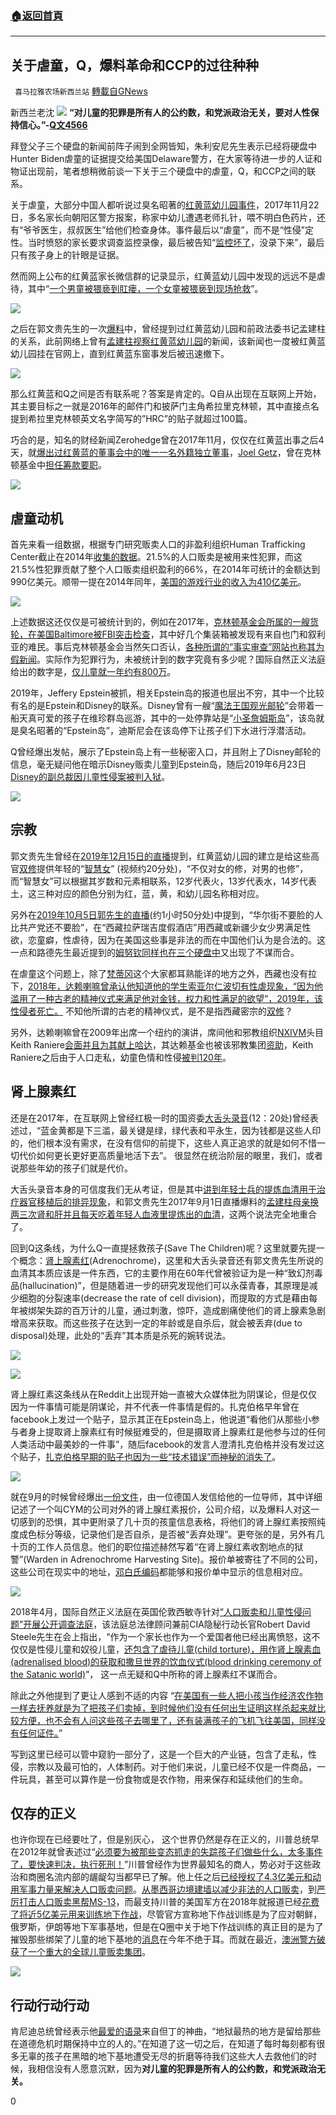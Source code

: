 ###  [:house:返回首頁](https://github.com/ourhimalayas/txt)
---

## 关于虐童，Q，爆料革命和CCP的过往种种
` 喜马拉雅农场新西兰站` [轉載自GNews](https://gnews.org/zh-hans/574884/)

新西兰老沈
![]()![](https://gnews-media-offload.s3.amazonaws.com/wp-content/uploads/2020/11/20025445/Capture-39.png)
**“****对儿童的犯罪是所有人的公约数，和党派政治无关，要对人性保持信心。****”-**[**Q****文****4566**](https://8kun.top/qresearch/res/9829519.html#9829982)

拜登父子三个硬盘的新闻前阵子闹到全网皆知，朱利安尼先生表示已经将硬盘中Hunter Biden虐童的证据提交给美国Delaware警方，在大家等待进一步的人证和物证出现前，笔者想稍微前谈一下关于三个硬盘中的虐童，Q，和CCP之间的联系。

关于虐童，大部分中国人都听说过臭名昭著的[红黄蓝幼儿园事件](https://zh.wikipedia.org/wiki/%E7%BA%A2%E9%BB%84%E8%93%9D%E6%95%99%E8%82%B2#%E5%8C%97%E4%BA%AC%E6%96%B0%E5%A4%A9%E5%9C%B0%E5%88%86%E5%9B%AD%E8%99%90%E7%AB%A5%E4%BA%8B%E4%BB%B6)，2017年11月22日，多名家长向朝阳区警方报案，称家中幼儿遭遇老师扎针，喂不明白色药片，还有“爷爷医生，叔叔医生”给他们检查身体。事件最后以“虐童”，而不是“性侵”定性。当时愤怒的家长要求调查监控录像，最后被告知“[监控坏了](https://news.sina.com.cn/s/wh/2017-11-23/doc-ifypapmz4285942.shtml)，没录下来”，最后只有孩子身上的针眼是证据。

然而网上公布的红黄蓝家长微信群的记录显示，红黄蓝幼儿园中发现的远远不是虐待，其中“[一个男童被猥亵到肛瘘，一个女童被猥亵到现场抢救](https://gnews.org/zh-hans/55163/)”。

![]()![](https://gnews-media-offload.s3.amazonaws.com/wp-content/uploads/2020/11/20025528/Capture2.png)

之后在郭文贵先生的一次[爆料](https://www.youtube.com/watch?v=bpBeU44-gg8)中，曾经提到过红黄蓝幼儿园和前政法委书记孟建柱的关系，此前网络上曾有[孟建柱视察红黄蓝幼儿园](https://gnews.org/zh-hans/55163/)的新闻，该新闻也一度被红黄蓝幼儿园挂在官网上，直到红黄蓝东窗事发后被迅速撤下。

![]()![](https://gnews-media-offload.s3.amazonaws.com/wp-content/uploads/2020/11/20025659/Capture-40.png)

那么红黄蓝和Q之间是否有联系呢？答案是肯定的。Q自从出现在互联网上开始，其主要目标之一就是2016年的邮件门和披萨门主角希拉里克林顿，其中直接点名提到希拉里克林顿英文名字简写的”HRC”的贴子就超过100篇。

巧合的是，知名的财经新闻Zerohedge曾在2017年11月，仅仅在红黄蓝出事之后4天，就[爆出过红黄蓝的董事会中的唯一一名外籍独立董事](https://www.zerohedge.com/news/2017-11-26/ex-clinton-foundation-official-tied-chinese-kindergarten-embroiled-bizarre-sexual-ab)，[Joel Getz](https://som.yale.edu/joel-getz)，曾在克林顿基金中[担任筹款要职](https://www.nytimes.com/interactive/projects/clinton-donors/page/4752)。

![]()![](https://gnews-media-offload.s3.amazonaws.com/wp-content/uploads/2020/11/20025720/Capture2-1.png)

## **虐童动机**

首先来看一组数据，根据专门研究贩卖人口的非盈利组织Human Trafficking Center截止在2014年[收集的数据](https://humantraffickingcenter.org/problem/)。21.5%的人口贩卖是被用来性犯罪，而这21.5%性犯罪贡献了整个人口贩卖组织盈利的66%，在2014年可统计的金额达到990亿美元。顺带一提在2014年同年，[美国的游戏行业的收入为410亿美元](https://www.statista.com/statistics/293659/revenue-of-video-games-in-the-us/)。

![]()![](https://gnews-media-offload.s3.amazonaws.com/wp-content/uploads/2020/11/20025852/Capture-41.png)

上述数据这还仅仅是可被统计到的，例如在2017年，[克林顿基金会所属的一艘货轮，在美国Baltimore被FBI突击检查](https://cdn.factcheck.org/UploadedFiles/thelastlineofdefense_org_breaking-clinton-foundation-cargo-ship-raided.pdf)，其中好几个集装箱被发现有来自也门和叙利亚的难民。事后克林顿基金会当然矢口否认，[各种所谓的“事实审查”网站也称其为假新闻](https://www.politifact.com/factchecks/2017/may/12/blog-posting/fake-news-clinton-foundation-has-no-ships-didnt-sm/)。实际作为犯罪行为，未被统计到的数字究竟有多少呢？国际自然正义法庭给出的数字是，[仅儿童就一年约有800万](https://www.itnj.org/commission/)。

2019年，Jeffery Epstein被抓，相关Epstein岛的报道也层出不穷，其中一个比较有名的是Epstein和Disney的联系。Disney曾有一艘“[魔法王国观光邮轮](https://disneycruise.disney.go.com/ports/st-thomas-st-john-us-virgin-islands/)”会带着一船天真可爱的孩子在维珍群岛巡游，其中的一处停靠站是“[小圣詹姆斯岛](https://zh.wikipedia.org/wiki/%E5%B0%8F%E8%81%96%E8%A9%B9%E5%A7%86%E6%96%AF%E5%B3%B6)”，该岛就是臭名昭著的“Epstein岛”，迪斯尼会在该岛停下让孩子们下水进行浮潜活动。

Q曾经爆出发帖，展示了Epstein岛上有一些秘密入口，并且附上了Disney邮轮的信息，毫无疑问他在暗示Disney贩卖儿童到Epstein岛，随后2019年6月23日[Disney的副总裁因儿童性侵案被判入狱](https://www.cbr.com/disney-vice-president-michael-laney-prison-sex-abuse/)。

![]()![](https://gnews-media-offload.s3.amazonaws.com/wp-content/uploads/2020/11/20025927/Capture2-2.png)

## **宗教**

郭文贵先生曾经在[2019年12月15日的直播](https://livestream.com/accounts/27235681/events/8197481/videos/199932255)提到，红黄蓝幼儿园的建立是给这些高官[双修](https://zh.wikipedia.org/wiki/%E9%9B%99%E8%BA%AB%E6%B3%95)提供年轻的“[智慧女](http://www.lamatruth.com/articles/?type=detail&amp;id=1641)” (视频约20分处)，“不仅对女的修，对男的也修”，而“智慧女”可以根据其岁数和元素相联系，12岁代表火，13岁代表水，14岁代表土，这三种对应的颜色分别为红，蓝，黄，和幼儿园名称相对应。

另外在[2019年10月5日郭先生的直播](https://livestream.com/accounts/27235681/events/8197481/videos/197457282)(约1小时50分处)中提到，“华尔街不要脸的人比共产党还不要脸”，在“西藏拉萨瑞吉度假酒店”用西藏或新疆少女少男满足性欲，恋童癖，性虐待，因为在美国这些事是非法的而在中国他们认为是合法的。这一点和路德先生最近提到的[姆努钦同样也在三个硬盘中](https://gnews.org/zh-hant/435042/)又出现了不谋而合。

在虐童这个问题上，除了[梵蒂冈](https://www.bbc.com/news/world-europe-54538295)这个大家都耳熟能详的地方之外，西藏也没有拉下，[2018年，达赖喇嘛曾承认他知道他的学生索亚尔仁波切有性虐现象，“因为他滥用了一种古老的精神仪式来满足他对金钱，权力和性满足的欲望”，2019年，该性侵者死亡。](https://www.bbc.com/news/world-asia-49505098) 不知他所谓的古老的精神仪式，是不是指西藏密宗的[双修](https://zh.wikipedia.org/wiki/%E9%9B%99%E8%BA%AB%E6%B3%95)？

另外，达赖喇嘛曾在2009年出席一个纽约的演讲，席间他和邪教组织[NXIVM](https://zh.wikipedia.org/wiki/NXIVM)头目Keith Raniere[会面并且为其献上哈达](https://www.dailymail.co.uk/news/article-5230067/Dalai-Lamas-1-MILLION-women-branding-sex-cult.html)，其达赖基金也被该邪教集团[资助](https://www.dailymail.co.uk/news/article-5230067/Dalai-Lamas-1-MILLION-women-branding-sex-cult.html)，Keith Raniere之后由于人口走私，幼童色情和性侵[被判120年](https://www.nytimes.com/2020/10/27/nyregion/nxivm-cult-keith-raniere-sentenced.html)。

## **肾上腺素红**

还是在2017年，在互联网上曾经红极一时的国资委[大舌头录音](https://youtu.be/xOpz8UxKDaM?t=744)(12：20处)曾经表述过，“蓝金黄都是下三滥，最关键是绿，绿代表和平永生，因为钱都是这些人印的，他们根本没有需求，在没有信仰的前提下，这些人真正追求的就是如何不惜一切代价如何更长更好更高质量地活下去”。 很显然在统治阶层的眼里，我们，或者说那些年幼的孩子们就是代价。

大舌头录音本身的可信度我们无从考证，但是其中[讲到年轻士兵的提炼血清用于治疗器官移植后的排异现象](https://youtu.be/xOpz8UxKDaM?t=1013)，和郭文贵先生2017年9月1日直播爆料的[孟建柱母亲换两三次肾和肝并且每天吃着年轻人血液里提炼出的血清](https://youtu.be/jC7GzNPAW2A?t=3894)，这两个说法完全地重合了。

回到Q这条线，为什么Q一直提拯救孩子(Save The Children)呢？这里就要先提一个概念：[肾上腺素红](https://youtu.be/n-eDXAm0x1s?t=7313)(Adrenochrome)，这里和大舌头录音还有郭文贵先生所说的血清其本质应该是一件东西，它的主要作用在60年代曾被验证为是一种“致幻剂毒品(hallucination)”，但是随着进一步的研究发现他们可以永葆青春，其原理是减少细胞的分裂速率(decrease the rate of cell division)，而提取的方式是藉由每年被绑架失踪的百万计的儿童，通过刺激，惊吓，造成剧痛使他们的肾上腺素急剧增高来获取。而这些孩子在达到一定的年龄或是自杀后，就会被丢弃(due to disposal)处理，此处的“丢弃”其本质是杀死的婉转说法。

![]()![](https://gnews-media-offload.s3.amazonaws.com/wp-content/uploads/2020/11/20031052/Capture-42.png)

![]()![](https://gnews-media-offload.s3.amazonaws.com/wp-content/uploads/2020/11/20031055/Capture2-3.png)

肾上腺红素这条线从在Reddit上出现开始一直被大众媒体批为阴谋论，但是仅仅因为一件事情可能是阴谋论，并不代表一件事情是假的。扎克伯格早年曾在facebook上发过一个贴子，显示其正在Epstein岛上，他说道“看他们从那些小参与者身上提取肾上腺素红有时候挺难受的，但是摄取肾上腺素红是他参与过的任何人类活动中最美妙的一件事”，随后facebook的发言人澄清扎克伯格并没有发过这个贴子，[扎克伯格早期的贴子也因为一些“技术错误”而神秘的消失了](https://www.cnet.com/news/some-of-mark-zuckerbergs-old-facebook-posts-have-disappeared/)。

![]()![](https://gnews-media-offload.s3.amazonaws.com/wp-content/uploads/2020/11/20031232/Capture-43.png)

就在9月的时候曾经爆出[一份文件](https://drive.google.com/file/d/1pJlFqt7dkMWvB_FyESS_buXiolJLHo1W/view?usp=sharing)，由一位德国人发信给他的一位导师，其中详细记述了一个叫CYM的公司对外的肾上腺红素报价，公司介绍，以及爆料人对这一切感到的恐惧，其中更附录了几十页的孩童信息表格，将他们的肾上腺红素按照纯度成色标分等级，记录他们是否自杀，是否被“丢弃处理”。更夸张的是，另外有几十页的工作人员信息。他们的职位描述赫然写着“在肾上腺红素收割地点的狱警”(Warden in Adrenochrome Harvesting Site)。报价单被寄往了不同的公司，这些公司在现实中的地址，[邓白氏编码](https://assets.publishing.service.gov.uk/government/uploads/system/uploads/attachment_data/file/798589/Biotechnology_and_Health_technology_Sector-_life_sciences_company_data.xlsx)都能够和报价单中显示的信息相对应。

![]()![](https://gnews-media-offload.s3.amazonaws.com/wp-content/uploads/2020/11/20031350/Capture-44.png)

2018年4月，国际自然正义法庭在英国伦敦西敏寺针对[“人口贩卖和儿童性侵问题”开展公开调查法庭](https://www.youtube.com/watch?v=PU0YDyThImk)，该法庭总法律顾问兼前CIA隐秘行动长官Robert David Steele先生在会上指出，“作为一个家长也作为一个爱国者他已经出离愤怒，这不仅仅是性侵儿童和奴役儿童，[还包含了虐待儿童(child torture)，用作肾上腺素血(adrenalised blood)的获取和撒旦世界的饮血仪式(blood drinking ceremony of the Satanic world)](https://youtu.be/PU0YDyThImk?t=96)”， 这一点无疑和Q中所称的肾上腺素红不谋而合。

除此之外他提到了更让人感到不适的内容 “[在美国有一些人把小孩当作经济农作物一样去抚养就是为了把孩子们卖掉，到时候他们没有任何出生证明这样杀起来就比较方便，也不会有人问这些孩子去哪里了，还有装满孩子的飞机飞往美国，同样没有任何证件。](https://youtu.be/PU0YDyThImk?t=70)”

写到这里已经可以管中窥豹一部分了，这是一个巨大的产业链，包含了走私，性侵，宗教以及最可怕的，人体制药。对于他们来说，儿童已经不仅是一件商品，一件玩具，甚至可以算作是一份食物或是农作物，用来保存和延续他们的生命。

## **仅存的正义**

也许你现在已经要吐了，但是别灰心， 这个世界仍然是存在正义的，川普总统早在2012年就曾表述过“[必须要为被那些变态抓走的失踪孩子们做些什么，太多事件了，要快速判决，执行死刑！](https://twitter.com/realDonaldTrump/status/255294883680632833)”川普曾经作为世界最知名的商人，势必对于这些政治和商圈名流内部的龌龊勾当都早已了解。他上任之后[已经授权了4.3亿美元和动用军事力量来解决人口贩卖问题](https://www.whitehouse.gov/briefings-statements/president-donald-j-trump-fighting-eradicate-human-trafficking/)。[从墨西哥边境建墙以减少非法的人口贩卖](https://www.whitehouse.gov/briefings-statements/president-donald-j-trump-fighting-prevent-human-trafficking-southern-border/)，到[严厉打击人口贩卖黑帮MS-13](https://www.whitehouse.gov/briefings-statements/remarks-president-trump-briefing-keeping-american-communities-safe-takedown-key-ms-13-criminal-leaders/)，而最支持川普的美国军方在2018年就报道已经[花费了将近5亿美元用来训练地下作战](https://www.military.com/daily-news/2018/06/24/army-spending-half-billion-train-troops-fight-underground.html)，尽管官方宣称地下作战训练是为了应对朝鲜，俄罗斯，伊朗等地下军事基地，但是在Q圈中关于地下作战训练的真正目的是为了摧毁那些绑架了儿童的地下基地的[消息](https://twitter.com/search?q=military%20underground%20training&amp;src=typed_query)在今年不绝于耳。而就在最近，[澳洲警方破获了一个重大的全球儿童贩卖集团](https://abcnews.go.com/International/wireStory/police-expose-global-child-abuse-ring-centered-australia-74141439)。

![]()![](https://gnews-media-offload.s3.amazonaws.com/wp-content/uploads/2020/11/20031359/Capture2-4.png)

## **行动行动行动**

肯尼迪总统曾经表示他[最爱的语录](https://www.jfklibrary.org/learn/about-jfk/life-of-john-f-kennedy/fast-facts-john-f-kennedy/john-f-kennedys-favorite-quotations-dantes-inferno)来自但丁的神曲，“地狱最热的地方是留给那些在道德危机时期保持中立的人的。”在知道了这一切之后，在知道了每时每刻都有很多无辜的孩子在黑暗的地下基地遭受无尽的折磨等待我们这些大人去救他们的时候，我相信没有人愿意沉默，因为**对儿童的犯罪是所有人的公约数，和党派政治无关。**

0
